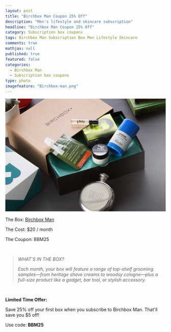 ```yaml
---
layout: post
title: "Birchbox Man Coupon 25% Off"
description: "Men's lifestyle and skincare subscription"
headline: "Birchbox Man Coupon 25% Off"
category: Subscription box coupons
tags: Birchbox Man Subscription Box Men Lifestyle Skincare
comments: true
mathjax: null
published: true
featured: false
categories: 
  - Birchbox Man
  - Subscription box coupons
type: photo
imagefeature: "Birchbox-man.png"
---
```


<!--more-->
![Birchbox Man Coupon](/img/Birchbox-man.png)
<p>The Box: <a href="https://www.birchbox.com/invite/whatsupmailbox">Birchbox Man</a></p>
<p>The Cost: $20 / month</p>
<p>The Coupon: BBM25</p>
<br>

<blockquote><p><i>WHAT’S IN THE BOX?</i></p>
<i>Each month, your box will feature a range of top-shelf grooming samples—from heritage shave creams to woodsy cologne—plus a full-size product like a gadget, bar tool, or stylish accessory.</i></blockquote>
<br>

<p><b>Limited Time Offer:</b></p>
Save 25% off your first box when you subscribe to Birchbox Man.
That'll save you $5 off!
<br>
<p>Use code: <b>BBM25</b></p>